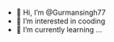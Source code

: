 - 👋 Hi, I’m @Gurmansingh77
- 👀 I’m interested in cooding
- 🌱 I’m currently learning ...

<!---
Gurmansingh77/Gurmansingh77 is a ✨ special ✨ repository because its `README.md` (this file) appears on your GitHub profile.
You can click the Preview link to take a look at your changes.
--->
